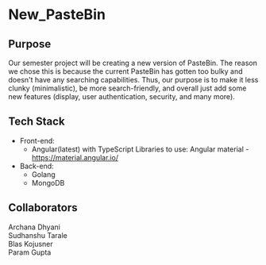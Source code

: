 # New_PasteBin

## Purpose ##
Our semester project will be creating a new version of PasteBin. The reason we chose this is because the current PasteBin has gotten too bulky and doesn't have any searching capabilities. Thus, our purpose is to make it less clunky (minimalistic), be more search-friendly, and overall just add some new features (display, user authentication, security, and many more).

## Tech Stack ##
* Front-end:
  * Angular(latest) with TypeScript
     Libraries to use: Angular material - https://material.angular.io/
* Back-end:
  * Golang
  * MongoDB
  
## Collaborators ##  
Archana Dhyani  
Sudhanshu Tarale  
Blas Kojusner  
Param Gupta  



